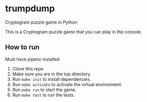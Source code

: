 # trumpdump
Cryptogram puzzle game in Python

This is a Cryptogram puzzle game that you can play in the console.

## How to run
Must have pipenv installed
1. Clone this repo
2. Make sure you are in the top directory.
2. Run `make init` to install dependencies.
3. Run `make activate` to activate the virtual environment.
4. Run `make run` to start the game.
5. Run `make test` to run the tests.
